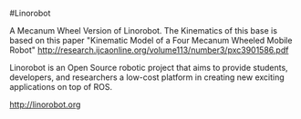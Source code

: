 #Linorobot

A Mecanum Wheel Version of Linorobot. The Kinematics of this base is based on this paper "Kinematic Model of a Four Mecanum Wheeled Mobile Robot" http://research.ijcaonline.org/volume113/number3/pxc3901586.pdf

Linorobot is an Open Source robotic project that aims to provide students, developers, and researchers a low-cost platform in creating new exciting applications on top of ROS.

http://linorobot.org

